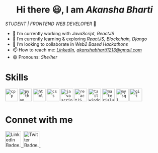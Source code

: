 <div align="center">

# Hi there 😃, I am _Akansha Bharti_ 
</div>

_STUDENT | FRONTEND WEB DEVELOPER_ 🚀


- 🔭 I’m currently working with _JavaScript, ReactJS_
- 🌱 I’m currently learning & exploring  _ReactJS, Blockchain, Django_ 
- 👯 I’m looking to collaborate in _Web2 Based Hackathons_
- 📫 How to reach me:  _[LinkedIn](https://www.linkedin.com/in/akansha-bharti/), [akanshabharti1213@gmail.com](akanshabharti1213@gmail.com)_
- 😄 Pronouns: _She/her_


# Skills
<code><img height="40" src="https://w7.pngwing.com/pngs/46/626/png-transparent-c-logo-the-c-programming-language-computer-icons-computer-programming-source-code-programming-miscellaneous-template-blue-thumbnail.png" alt="cpp"></code>
<code><img height="40" src="https://w7.pngwing.com/pngs/364/982/png-transparent-python-programming-language-computer-programming-language-angle-text-computer-thumbnail.png" alt="python"></code>
<code><img height="40" src="https://encrypted-tbn0.gstatic.com/images?q=tbn:ANd9GcR7_tMa1St1KwkT8U81V4nrQsBSmkayPAo2Rg&usqp=CAU" alt="html"></code>
<code><img height="40" src="https://w7.pngwing.com/pngs/4/808/png-transparent-css3-css3-logo-logo-language-programming-language-css-3d-icon-thumbnail.png" alt="css"></code>
<code><img height="40" src="https://e7.pngegg.com/pngimages/602/440/png-clipart-javascript-open-logo-number-js-angle-text-thumbnail.png" alt="javascript"></code>
<code><img height="40" src="https://w7.pngwing.com/pngs/79/518/png-transparent-js-react-js-logo-react-react-native-logos-icon-thumbnail.png" alt="reactJS"></code>
<code><img height="40" src="https://static-00.iconduck.com/assets.00/tailwind-css-icon-2048x1229-u8dzt4uh.png" alt="tailwindcss"></code>
<code><img height="40" src="https://w7.pngwing.com/pngs/761/513/png-transparent-material-ui-logo-thumbnail.png" alt="materialui"></code>
<code><img height="40" src="https://static-00.iconduck.com/assets.00/database-mysql-icon-923x1024-37xcgdyl.png" alt="mysql"></code>
<code><img height="40" src="https://w7.pngwing.com/pngs/646/324/png-transparent-github-computer-icons-github-logo-monochrome-head-thumbnail.png" alt="git"></code>

# Connet with me
<a href="https://www.linkedin.com/in/akansha-bharti/">
  <img src="https://assets-global.website-files.com/62573309268f9df7fb973ab8/630cdba01763f100980b090f_5e8fc7a5c3c15b69d9c87be0_1200px-Linkedin.svg.png" width="50" height="50" alt="LinkedIn Badge">&nbsp
</a>
<a href="https://twitter.com/Akansha_1213">
  <img src="https://freelogopng.com/images/all_img/1690643591twitter-x-logo-png.png" width="50" height="50" alt="Twitter Badge">
</a>&nbsp






